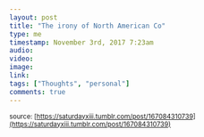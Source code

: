 ```yaml
---
layout: post
title: "The irony of North American Co"
type: me
timestamp: November 3rd, 2017 7:23am
audio: 
video: 
image: 
link: 
tags: ["Thoughts", "personal"]
comments: true
---
```


                    
<small>source: [https://saturdayxiii.tumblr.com/post/167084310739](https://saturdayxiii.tumblr.com/post/167084310739)</small>